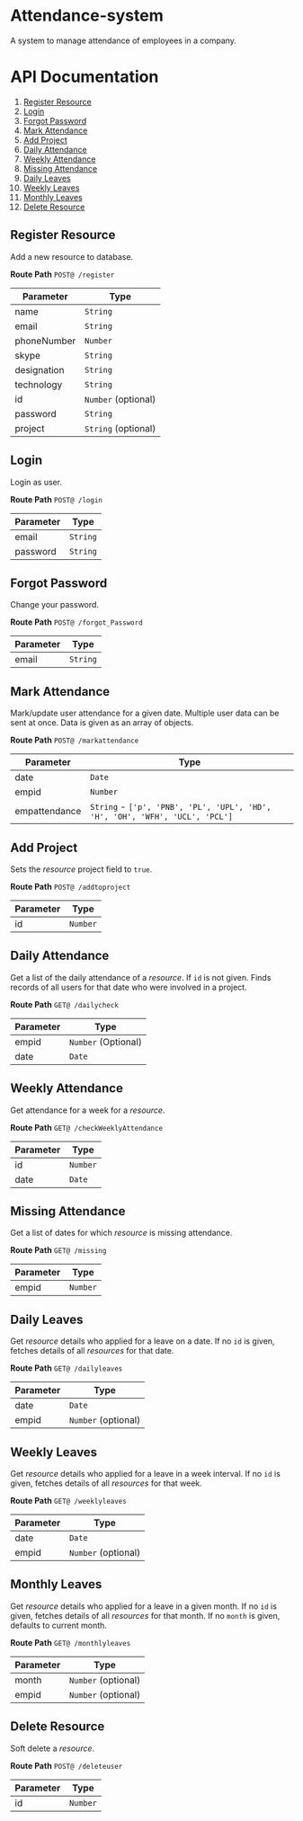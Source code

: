 # Attendance-system
A system to manage attendance of employees in a company.

# API Documentation

1. [Register Resource](#Register-Resource)
2. [Login](#Login)
3. [Forgot Password](#Forgot-Password)
4. [Mark Attendance](#Mark-Attendance)
5. [Add Project](#Add-Project)
6. [Daily Attendance](#Daily-Attendance)
7. [Weekly Attendance](#Weekly-Attendance)
8. [Missing Attendance](#Missing-Attendance)
9. [Daily Leaves](#Daily-Leaves])
10. [Weekly Leaves](#Weekly-Leaves)
11. [Monthly Leaves](#Monthly-Leaves) 
12. [Delete Resource](#Delete-Resource)

## Register Resource

Add a new resource to database.

**Route Path**
`POST@ /register`

|Parameter| Type |
|--|--|
| name | `String` |
| email |`String` |
| phoneNumber | `Number` |
|  skype | `String` |
| designation | `String` |
| technology | `String` |
| id | `Number` (optional) |
| password | `String` |
|project | `String` (optional) |

## Login

Login as user.

**Route Path**
`POST@ /login`

|Parameter| Type |
|--|--|
| email |`String` |
| password | `String` |

## Forgot Password

Change your password.

**Route Path**
`POST@ /forgot_Password`

|Parameter| Type |
|--|--|
| email |`String` |

## Mark Attendance

Mark/update user attendance for a given date. Multiple user data can be sent at once. Data is given as an array of objects.

**Route Path**
`POST@ /markattendance`

|Parameter| Type |
|--|--|
| date | `Date` |
| empid | `Number` |
| empattendance | `String` - `['p', 'PNB', 'PL', 'UPL', 'HD', 'H', 'OH', 'WFH', 'UCL', 'PCL']` |

## Add Project

Sets the *resource* project field to `true`.

**Route Path**
`POST@ /addtoproject`

|Parameter| Type |
|--|--|
| id | `Number` |


## Daily Attendance

Get a list of the daily attendance of a *resource*. If `id` is not given. Finds records of all users for that date who were involved in a project.

**Route Path**
`GET@ /dailycheck`

|Parameter| Type |
|--|--|
| empid | `Number` (Optional) |
| date | `Date` |

## Weekly Attendance

Get attendance for a week for  a *resource*.

**Route Path**
`GET@ /checkWeeklyAttendance`

|Parameter| Type |
|--|--|
| id | `Number` |
| date | `Date` |

## Missing Attendance

Get a list of dates for which *resource* is missing attendance.

**Route Path**
`GET@ /missing`

|Parameter| Type |
|--|--|
| empid | `Number` |

## Daily Leaves

Get _resource_ details who applied for a leave on a date.
If no `id` is given, fetches details of all _resources_ for that date.

**Route Path**
`GET@ /dailyleaves`

|Parameter| Type |
|--|--|
| date |  `Date`  |
| empid |  `Number` (optional)  |

## Weekly Leaves

Get _resource_ details who applied for a leave in a week interval.
If no `id` is given, fetches details of all _resources_ for that week.

**Route Path**
`GET@ /weeklyleaves`

|Parameter| Type |
|--|--|
| date |  `Date`  |
| empid |  `Number` (optional)  |

## Monthly Leaves

Get _resource_ details who applied for a leave in a given month.
If no `id` is given, fetches details of all _resources_ for that month.
If no `month` is given, defaults to current month.

**Route Path**
`GET@ /monthlyleaves`

|Parameter| Type |
|--|--|
| month |  `Number` (optional)  |
| empid |  `Number` (optional)  |

## Delete Resource

Soft delete a *resource*.

**Route Path**
`POST@ /deleteuser`

|Parameter| Type |
|--|--|
| id | `Number` |